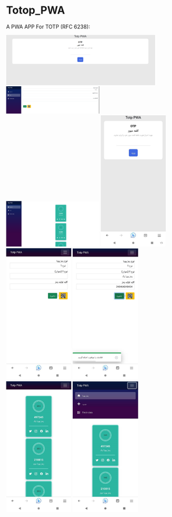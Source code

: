 # Totop_PWA
A PWA APP For TOTP (RFC 6238):  

<img src="https://raw.githubusercontent.com/AlirezaP/Totop_PWA/master/BlazorApp2/Client/wwwroot/Img/Demo/A.png" width="80%" height="50%">  

<img src="https://raw.githubusercontent.com/AlirezaP/Totop_PWA/master/BlazorApp2/Client/wwwroot/Img/Demo/B.png" width="50%" height="50%">  

<img src="https://raw.githubusercontent.com/AlirezaP/Totop_PWA/master/BlazorApp2/Client/wwwroot/Img/Demo/C.png" width="50%" height="50%">  

<img src="https://raw.githubusercontent.com/AlirezaP/Totop_PWA/master/BlazorApp2/Client/wwwroot/Img/Demo/D.png" width="35%" height="35%">  

<img src="https://raw.githubusercontent.com/AlirezaP/Totop_PWA/master/BlazorApp2/Client/wwwroot/Img/Demo/E.png" width="35%" height="35%">  

<img src="https://raw.githubusercontent.com/AlirezaP/Totop_PWA/master/BlazorApp2/Client/wwwroot/Img/Demo/F.png" width="35%" height="35%">  

<img src="https://raw.githubusercontent.com/AlirezaP/Totop_PWA/master/BlazorApp2/Client/wwwroot/Img/Demo/G.png" width="35%" height="35%">  

<img src="https://raw.githubusercontent.com/AlirezaP/Totop_PWA/master/BlazorApp2/Client/wwwroot/Img/Demo/H.png" width="35%" height="35%">  
